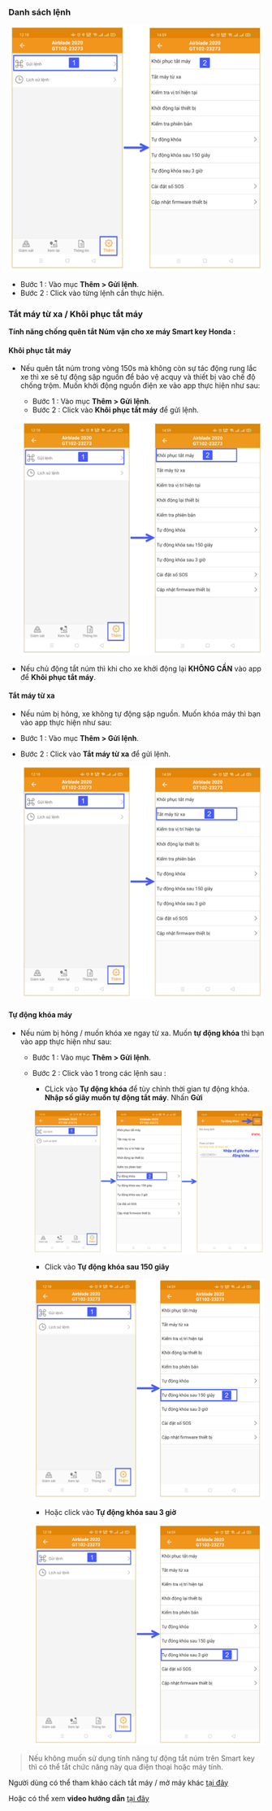 
### Danh sách lệnh

<span class="icon-left5">![Interface Web](/docs/assets/images/web-interface/app-gotrack365/send-command-365.jpg)

- Bước 1 : Vào mục **Thêm > Gửi lệnh**.
- Bước 2 : Click vào từng lệnh cần thực hiện.



### Tắt máy từ xa / Khôi phục tắt máy

**Tính năng chống quên tắt Núm vặn cho xe máy Smart key Honda :**

<div id = "unlock">
</div>

#### Khôi phục tắt máy

* Nếu quên tắt núm trong vòng 150s mà không còn sự tác động rung lắc xe thì xe sẽ tự động sập nguồn để bảo vệ acquy và thiết bị vào chế độ chống trộm. Muốn khởi động nguồn điện xe vào app thực hiện như sau:

    - Bước 1 : Vào mục **Thêm > Gửi lệnh**.
    - Bước 2 : Click vào **Khôi phục tắt máy** để gửi lệnh.

    <span class="icon-left5">![Interface Web](/docs/assets/images/web-interface/app-gotrack365/turn-off-the-device.jpg)

* Nếu chủ động tắt núm thì khi cho xe khởi động lại **KHÔNG CẦN** vào app để **Khôi phục tắt máy**.

<div id = "lock">
</div>

#### Tắt máy từ xa

* Nếu núm bị hỏng, xe không tự động sập nguồn. Muốn khóa máy thì bạn vào app thực hiện như sau:

- Bước 1 : Vào mục **Thêm > Gửi lệnh**.
- Bước 2 : Click vào **Tắt máy từ xa** để gửi lệnh.

    <span class="icon-left5">![Interface Web](/docs/assets/images/web-interface/app-gotrack365/send-command-2-365.jpg)

#### Tự động khóa máy
* Nếu núm bị hỏng / muốn khóa xe ngay từ xa. Muốn **tự động khóa** thì bạn vào app thực hiện như sau:

    - Bước 1 : Vào mục **Thêm > Gửi lệnh**.
    - Bước 2 : Click vào 1 trong các lệnh sau :

        * CLick vào **Tự động khóa** để tùy chỉnh thời gian tự động khóa. **Nhập số giây muốn tự động tắt máy**. Nhấn **Gửi**
    
        <span style="display:block;text-align:center">![Interface Web](/docs/assets/images/web-interface/app-gotrack365/turn-on-the-device--7.jpg)
 
        * Click vào **Tự động khóa sau 150 giây**

        <span class="icon-left5">![Interface Web](/docs/assets/images/web-interface/app-gotrack365/turn-on-the-device--9.jpg)

        * Hoặc click vào **Tự động khóa sau 3 giờ** 

        <span class="icon-left5">![Interface Web](/docs/assets/images/web-interface/app-gotrack365/turn-on-the-device-3h.jpg)

> Nếu không muốn sử dụng tính năng tự động tắt núm trên Smart key  thì có thể tắt chức năng này qua điện thoại hoặc máy tính.

Người dùng có thể tham khảo cách tắt máy / mở máy khác [tại đây](/modules/app-gotrack365/detailed-monitoring/#other) <div id="other"> 

Hoặc có thể xem **video hướng dẫn**  <a href="https://bitly.com.vn/l259ox" target="_blank">tại đây</a>
